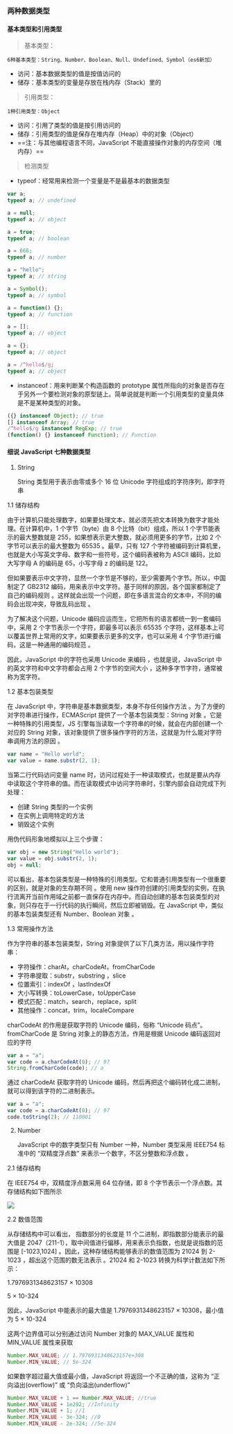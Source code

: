 ### 两种数据类型

#### 基本类型和引用类型

> 基本类型：

    6种基本类型：String、Number、Boolean、Null、Undefined、Symbol（es6新加）

- 访问：基本数据类型的值是按值访问的
- 储存：基本类型的变量是存放在栈内存（Stack）里的

> 引用类型：

    1种引用类型：Object

- 访问：引用了类型的值是按引用访问的
- 储存：引用类型的值是保存在堆内存（Heap）中的对象（Object）
- ==注：与其他编程语言不同，JavaScript 不能直接操作对象的内存空间（堆内存）==

> 检测类型

- typeof：经常用来检测一个变量是不是最基本的数据类型

```js
var a;
typeof a; // undefined

a = null;
typeof a; // object

a = true;
typeof a; // boolean

a = 666;
typeof a; // number

a = "hello";
typeof a; // string

a = Symbol();
typeof a; // symbol

a = function() {};
typeof a; // function

a = [];
typeof a; // object

a = {};
typeof a; // object

a = /^hello$/g;
typeof a; // object
```

- instanceof：用来判断某个构造函数的 prototype 属性所指向的对象是否存在于另外一个要检测对象的原型链上。简单说就是判断一个引用类型的变量具体是不是某种类型的对象。

```js
({} instanceof Object); // true
[] instanceof Array; // true
/^hello$/g instanceof RegExp; // true
(function() {} instanceof Function); // Function
```

#### 细说 JavaScript 七种数据类型

1. String


    String 类型用于表示由零或多个 16 位 Unicode 字符组成的字符序列，即字符串

1.1 储存结构

由于计算机只能处理数字，如果要处理文本，就必须先把文本转换为数字才能处理。在计算机中，1 个字节（byte）由 8 个比特（bit）组成，所以 1 个字节能表示的最大整数就是 255，如果想表示更大整数，就必须用更多的字节，比如 2 个字节可以表示的最大整数为 65535 。最早，只有 127 个字符被编码到计算机里，也就是大小写英文字母、数字和一些符号，这个编码表被称为 ASCII 编码，比如大写字母 A 的编码是 65，小写字母 z 的编码是 122。

但如果要表示中文字符，显然一个字节是不够的，至少需要两个字节。所以，中国制定了 GB2312 编码，用来表示中文字符。基于同样的原因，各个国家都制定了自己的编码规则 。这样就会出现一个问题，即在多语言混合的文本中，不同的编码会出现冲突，导致乱码出现 。

为了解决这个问题，Unicode 编码应运而生，它把所有的语言都统一到一套编码中，采用 2 个字节表示一个字符，即最多可以表示 65535 个字符，这样基本上可以覆盖世界上常用的文字，如果要表示更多的文字，也可以采用 4 个字节进行编码，这是一种通用的编码规范 。

因此，JavaScript 中的字符也采用 Unicode 来编码 ，也就是说，JavaScript 中的英文字符和中文字符都会占用 2 个字节的空间大小 ，这种多字节字符，通常被称为宽字符。

1.2 基本包装类型

在 JavaScript 中，字符串是基本数据类型，本身不存任何操作方法 。为了方便的对字符串进行操作，ECMAScript 提供了一个基本包装类型：String 对象 。它是一种特殊的引用类型，JS 引擎每当读取一个字符串的时候，就会在内部创建一个对应的 String 对象，该对象提供了很多操作字符的方法，这就是为什么能对字符串调用方法的原因 。

```js
var name = "Hello world";
var value = name.substr(2, 1);
```

当第二行代码访问变量 name 时，访问过程处于一种读取模式，也就是要从内存中读取这个字符串的值。而在读取模式中访问字符串时，引擎内部会自动完成下列处理：

- 创建 String 类型的一个实例
- 在实例上调用特定的方法
- 销毁这个实例

用伪代码形象地模拟以上三个步骤：

```js
var obj = new String("Hello world");
var value = obj.substr(2, 1);
obj = null;
```

可以看出，基本包装类型是一种特殊的引用类型。它和普通引用类型有一个很重要的区别，就是对象的生存期不同 。使用 new 操作符创建的引用类型的实例，在执行流离开当前作用域之前都一直保存在内存中。而自动创建的基本包装类型的对象，则只存在于一行代码的执行瞬间，然后立即被销毁。在 JavaScript 中，类似的基本包装类型还有 Number、Boolean 对象 。

1.3 常用操作方法

作为字符串的基本包装类型，String 对象提供了以下几类方法，用以操作字符串：

- 字符操作：charAt，charCodeAt，fromCharCode
- 字符串提取：substr，substring ，slice
- 位置索引：indexOf ，lastIndexOf
- 大小写转换：toLowerCase，toUpperCase
- 模式匹配：match，search，replace，split
- 其他操作：concat，trim，localeCompare

charCodeAt 的作用是获取字符的 Unicode 编码，俗称 “Unicode 码点”。fromCharCode 是 String 对象上的静态方法，作用是根据 Unicode 编码返回对应的字符

```js
var a = "a";
var code = a.charCodeAt(0); // 97
String.fromCharCode(code); // a
```

通过 charCodeAt 获取字符的 Unicode 编码，然后再把这个编码转化成二进制，就可以得到该字符的二进制表示。

```js
var a = "a";
var code = a.charCodeAt(0); // 97
code.toString(2); // 110001
```

2. Number


    JavaScript 中的数字类型只有 Number 一种，Number 类型采用 IEEE754 标准中的 “双精度浮点数” 来表示一个数字，不区分整数和浮点数 。

2.1 储存结构

在 IEEE754 中，双精度浮点数采用 64 位存储，即 8 个字节表示一个浮点数。其存储结构如下图所示

<img src="https://images2017.cnblogs.com/blog/849589/201710/849589-20171013113026887-1981568120.png"/>

2.2 数值范围

从存储结构中可以看出， 指数部分的长度是 11 个二进制，即指数部分能表示的最大值是 2047（211-1），取中间值进行偏移，用来表示负指数，也就是说指数的范围是 [-1023,1024] 。因此，这种存储结构能够表示的数值范围为 21024 到 2-1023 ，超出这个范围的数无法表示 。21024 和 2-1023 转换为科学计数法如下所示：

1.7976931348623157 × 10308

5 × 10-324

因此，JavaScript 中能表示的最大值是 1.7976931348623157 × 10308，最小值为 5 × 10-324

这两个边界值可以分别通过访问 Number 对象的 MAX_VALUE 属性和 MIN_VALUE 属性来获取

```js
Number.MAX_VALUE; // 1.7976931348623157e+308
Number.MIN_VALUE; // 5e-324
```

如果数字超过最大值或最小值，JavaScript 将返回一个不正确的值，这称为 “正向溢出(overflow)” 或 “负向溢出(underflow)”

```js
Number.MAX_VALUE + 1 == Number.MAX_VALUE; //true
Number.MAX_VALUE + 1e292; //Infinity
Number.MIN_VALUE + 1; //1
Number.MIN_VALUE - 3e-324; //0
Number.MIN_VALUE - 2e-324; //5e-324
```
